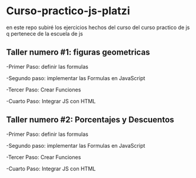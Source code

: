 # Curso-practico-js-platzi

en este repo subiré los ejercicios hechos del curso del curso practico de js q pertenece de la escuela de js

## Taller numero #1: figuras geometricas

-Primer Paso: definir las formulas

-Segundo paso: implementar las Formulas en JavaScript

-Tercer Paso: Crear Funciones

-Cuarto Paso: Integrar JS con HTML



## Taller numero #2: Porcentajes y Descuentos

-Primer Paso: definir las formulas

-Segundo paso: implementar las Formulas en JavaScript

-Tercer Paso: Crear Funciones

-Cuarto Paso: Integrar JS con HTML
